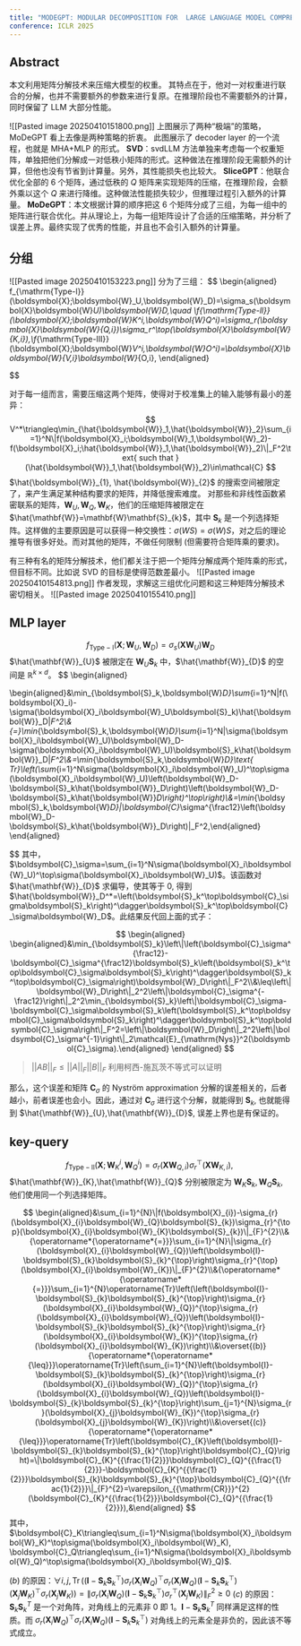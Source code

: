 ```yaml
---
title: "MODEGPT: MODULAR DECOMPOSITION FOR  LARGE LANGUAGE MODEL COMPRESSION"
conference: ICLR 2025
---
```

## Abstract
本文利用矩阵分解技术来压缩大模型的权重。
其特点在于，他对一对权重进行联合的分解，也并不需要额外的参数来进行复原。在推理阶段也不需要额外的计算，同时保留了 LLM 大部分性能。

![[Pasted image 20250410151800.png]]
上图展示了两种“极端”的策略，MoDeGPT 看上去像是两种策略的折衷。
此图展示了 decoder layer 的一个流程，也就是 MHA+MLP 的形式。
**SVD**：svdLLM 方法单独来考虑每一个权重矩阵，单独把他们分解成一对低秩小矩阵的形式。这种做法在推理阶段无需额外的计算，但他也没有节省到计算量。另外，其性能损失也比较大。
**SliceGPT**：他联合优化全部的 6 个矩阵，通过低秩的 $Q$ 矩阵来实现矩阵的压缩，在推理阶段，会额外乘以这个 $Q$ 来进行降维。这种做法性能损失较少，但推理过程引入额外的计算量。
**MoDeGPT**：本文根据计算的顺序把这 6 个矩阵分成了三组，为每一组中的矩阵进行联合优化。并从理论上，为每一组矩阵设计了合适的压缩策略，并分析了误差上界。最终实现了优秀的性能，并且也不会引入额外的计算量。



## 分组
![[Pasted image 20250410153223.png]]
分为了三组：
$$
\begin{aligned}
f_{\mathrm{Type-l}}(\boldsymbol{X};\boldsymbol{W}_U,\boldsymbol{W}_D)=\sigma_s(\boldsymbol{X}\boldsymbol{W}_U)\boldsymbol{W}_D,\quad \\f_{\mathrm{Type-ll}}(\boldsymbol{X};\boldsymbol{W}_K^i,\boldsymbol{W}_Q^i)=\sigma_r(\boldsymbol{X}\boldsymbol{W}_{Q,i})\sigma_r^\top(\boldsymbol{X}\boldsymbol{W}_{K,i}),\\f_{\mathrm{Type-III}}(\boldsymbol{X};\boldsymbol{W}_V^i,\boldsymbol{W}_O^i)=\boldsymbol{X}\boldsymbol{W}_{V,i}\boldsymbol{W}_{O,i},
\end{aligned}

$$

对于每一组而言，需要压缩这两个矩阵，使得对于校准集上的输入能够有最小的差异：
$$
V^*\triangleq\min_{\hat{\boldsymbol{W}}_1,\hat{\boldsymbol{W}}_2}\sum_{i=1}^N\|f(\boldsymbol{X}_i;\boldsymbol{W}_1,\boldsymbol{W}_2)-f(\boldsymbol{X}_i;\hat{\boldsymbol{W}}_1,\hat{\boldsymbol{W}}_2)\|_F^2\text{ such that }(\hat{\boldsymbol{W}}_1,\hat{\boldsymbol{W}}_2)\in\mathcal{C}
$$
$\hat{\boldsymbol{W}}_{1}, \hat{\boldsymbol{W}}_{2}$ 的搜索空间被限定了，来产生满足某种结构要求的矩阵，并降低搜索难度。
对那些和非线性函数紧密联系的矩阵，$\mathbf{W}_{U},\mathbf{W}_{Q},\mathbf{W}_{K}$，他们的压缩矩阵被限定在 $\hat{\mathbf{W}}=\mathbf{W}\mathbf{S}_{k}$，其中 $\mathbf{S}_{k}$ 是一个列选择矩阵。这样做的主要原因是可以获得一种交换性：$\sigma(WS)=\sigma(W)S$，对之后的理论推导有很多好处。而对其他的矩阵，不做任何限制 (但需要符合矩阵乘的要求)。

有三种有名的矩阵分解技术，他们都关注于把一个矩阵分解成两个矩阵乘的形式，但目标不同。比如说 SVD 的目标是使得范数差最小。
![[Pasted image 20250410154813.png]]
作者发现，求解这三组优化问题和这三种矩阵分解技术密切相关。
![[Pasted image 20250410155410.png]]

## MLP layer
$$
f_{\mathrm{Type-l}}(\boldsymbol{X};\boldsymbol{W}_U,\boldsymbol{W}_D)=\sigma_s(\boldsymbol{X}\boldsymbol{W}_U)\boldsymbol{W}_D
$$
$\hat{\mathbf{W}}_{U}$ 被限定在 $\mathbf{W}_{U}\mathbf{S}_{k}$ 中，$\hat{\mathbf{W}}_{D}$ 的空间是 $\mathbb{R}^{k\times d}$。
$$
\begin{aligned}

\begin{aligned}&\min_{\boldsymbol{S}_k,\boldsymbol{W}_D}\sum_{i=1}^N\|f(\boldsymbol{X}_i)-\sigma(\boldsymbol{X}_i\boldsymbol{W}_U\boldsymbol{S}_k)\hat{\boldsymbol{W}}_D\|_F^2\\&{=}\min_{\boldsymbol{S}_k,\boldsymbol{W}_D}\sum_{i=1}^N\|\sigma(\boldsymbol{X}_i\boldsymbol{W}_U)\boldsymbol{W}_D-\sigma(\boldsymbol{X}_i\boldsymbol{W}_U)\boldsymbol{S}_k\hat{\boldsymbol{W}}_D\|_F^2\\&=\min_{\boldsymbol{S}_k,\boldsymbol{W}_D}\text{ Tr}\left(\sum_{i=1}^N\sigma(\boldsymbol{X}_i\boldsymbol{W}_U)^\top\sigma(\boldsymbol{X}_i\boldsymbol{W}_U)\left(\boldsymbol{W}_D-\boldsymbol{S}_k\hat{\boldsymbol{W}}_D\right)\left(\boldsymbol{W}_D-\boldsymbol{S}_k\hat{\boldsymbol{W}}_D\right)^\top\right)\\&=\min_{\boldsymbol{S}_k,\boldsymbol{W}_D}\|\boldsymbol{C}_\sigma^{\frac12}\left(\boldsymbol{W}_D-\boldsymbol{S}_k\hat{\boldsymbol{W}}_D\right)\|_F^2,\end{aligned}
\end{aligned}

$$
其中， $\boldsymbol{C}_\sigma=\sum_{i=1}^N\sigma(\boldsymbol{X}_i\boldsymbol{W}_U)^\top\sigma(\boldsymbol{X}_i\boldsymbol{W}_U)$。该函数对 $\hat{\mathbf{W}}_{D}$ 求偏导，使其等于 0, 得到 $\hat{\boldsymbol{W}}_D^*=\left(\boldsymbol{S}_k^\top\boldsymbol{C}_\sigma\boldsymbol{S}_k\right)^\dagger\boldsymbol{S}_k^\top\boldsymbol{C}_\sigma\boldsymbol{W}_D$。此结果反代回上面的式子：

$$
\begin{aligned}
\begin{aligned}&\min_{\boldsymbol{S}_k}\left\|\left(\boldsymbol{C}_\sigma^{\frac12}-\boldsymbol{C}_\sigma^{\frac12}\boldsymbol{S}_k\left(\boldsymbol{S}_k^\top\boldsymbol{C}_\sigma\boldsymbol{S}_k\right)^\dagger\boldsymbol{S}_k^\top\boldsymbol{C}_\sigma\right)\boldsymbol{W}_D\right\|_F^2\\&\leq\left\|\boldsymbol{W}_D\right\|_2^2\left\|\boldsymbol{C}_\sigma^{-\frac12}\right\|_2^2\min_{\boldsymbol{S}_k}\left\|\boldsymbol{C}_\sigma-\boldsymbol{C}_\sigma\boldsymbol{S}_k\left(\boldsymbol{S}_k^\top\boldsymbol{C}_\sigma\boldsymbol{S}_k\right)^\dagger\boldsymbol{S}_k^\top\boldsymbol{C}_\sigma\right\|_F^2=\left\|\boldsymbol{W}_D\right\|_2^2\left\|\boldsymbol{C}_\sigma^{-1}\right\|_2\mathcal{E}_{\mathrm{Nys}}^2(\boldsymbol{C}_\sigma).\end{aligned}
\end{aligned}
$$
> $||AB||_{F}\leq ||A||_{F}||B||_{F}$
> 利用柯西-施瓦茨不等式可以证明

那么，这个误差和矩阵 $\mathbf{C}_{\sigma}$ 的 Nyström approximation 分解的误差相关的，后者越小，前者误差也会小。因此，通过对 $\mathbf{C}_{\sigma}$ 进行这个分解，就能得到 $\mathbf{S}_{k}$, 也就能得到 $\hat{\mathbf{W}}_{U},\hat{\mathbf{W}}_{D}$, 误差上界也是有保证的。

## key-query
$$
f_{\mathrm{Type-ll}}(\boldsymbol{X};\boldsymbol{W}_K^i,\boldsymbol{W}_Q^i)=\sigma_r(\boldsymbol{X}\boldsymbol{W}_{Q,i})\sigma_r^\top(\boldsymbol{X}\boldsymbol{W}_{K,i}),\
$$
$\hat{\mathbf{W}}_{K},\hat{\mathbf{W}}_{Q}$ 分别被限定为 $\mathbf{W}_{K}\mathbf{S}_{k}, \mathbf{W}_{Q}\mathbf{S}_{k}$, 他们使用同一个列选择矩阵。


$$
\begin{aligned}&\sum_{i=1}^{N}\|f(\boldsymbol{X}_{i})-\sigma_{r}(\boldsymbol{X}_{i}\boldsymbol{W}_{Q}\boldsymbol{S}_{k})\sigma_{r}^{\top}(\boldsymbol{X}_{i}\boldsymbol{W}_{K}\boldsymbol{S}_{k})\|_{F}^{2}\\&{\operatorname*{\operatorname*{=}}}\sum_{i=1}^{N}\|\sigma_{r}(\boldsymbol{X}_{i}\boldsymbol{W}_{Q})\left(\boldsymbol{I}-\boldsymbol{S}_{k}\boldsymbol{S}_{k}^{\top}\right)\sigma_{r}^{\top}(\boldsymbol{X}_{i}\boldsymbol{W}_{K})\|_{F}^{2}\\&{\operatorname*{\operatorname*{=}}}\sum_{i=1}^{N}\operatorname{Tr}\left(\left(\boldsymbol{I}-\boldsymbol{S}_{k}\boldsymbol{S}_{k}^{\top}\right)\sigma_{r}(\boldsymbol{X}_{i}\boldsymbol{W}_{Q})^{\top}\sigma_{r}(\boldsymbol{X}_{i}\boldsymbol{W}_{Q})\left(\boldsymbol{I}-\boldsymbol{S}_{k}\boldsymbol{S}_{k}^{\top}\right)\sigma_{r}(\boldsymbol{X}_{i}\boldsymbol{W}_{K})^{\top}\sigma_{r}(\boldsymbol{X}_{i}\boldsymbol{W}_{K})\right)\\&\overset{(b)}{\operatorname*{\operatorname*{\leq}}}\operatorname{Tr}\left(\sum_{i=1}^{N}\left(\boldsymbol{I}-\boldsymbol{S}_{k}\boldsymbol{S}_{k}^{\top}\right)\sigma_{r}(\boldsymbol{X}_{i}\boldsymbol{W}_{Q})^{\top}\sigma_{r}(\boldsymbol{X}_{i}\boldsymbol{W}_{Q})\left(\boldsymbol{I}-\boldsymbol{S}_{k}\boldsymbol{S}_{k}^{\top}\right)\sum_{j=1}^{N}\sigma_{r}(\boldsymbol{X}_{j}\boldsymbol{W}_{K})^{\top}\sigma_{r}(\boldsymbol{X}_{j}\boldsymbol{W}_{K})\right)\\&\overset{(c)}{\operatorname*{\operatorname*{\leq}}}\operatorname{Tr}\left(\boldsymbol{C}_{K}\left(\boldsymbol{I}-\boldsymbol{S}_{k}\boldsymbol{S}_{k}^{\top}\right)\boldsymbol{C}_{Q}\right)=\|\boldsymbol{C}_{K}^{{\frac{1}{2}}}\boldsymbol{C}_{Q}^{{\frac{1}{2}}}-\boldsymbol{C}_{K}^{{\frac{1}{2}}}\boldsymbol{S}_{k}\boldsymbol{S}_{k}^{\top}\boldsymbol{C}_{Q}^{{\frac{1}{2}}}\|_{F}^{2}=\varepsilon_{{\mathrm{CR}}}^{2}(\boldsymbol{C}_{K}^{{\frac{1}{2}}}\boldsymbol{C}_{Q}^{{\frac{1}{2}}}),&\end{aligned}
$$
其中，$\boldsymbol{C}_K\triangleq\sum_{i=1}^N\sigma(\boldsymbol{X}_i\boldsymbol{W}_K)^\top\sigma(\boldsymbol{X}_i\boldsymbol{W}_K), \boldsymbol{C}_Q\triangleq\sum_{i=1}^N\sigma(\boldsymbol{X}_i\boldsymbol{W}_Q)^\top\sigma(\boldsymbol{X}_i\boldsymbol{W}_Q)$.

$(b)$ 的原因：$\forall i, j, \operatorname{Tr}\left(\left(\boldsymbol{I}-\boldsymbol{S}_{k}\boldsymbol{S}_{k}^{\top}\right)\sigma_{r}(\boldsymbol{X}_{i}\boldsymbol{W}_{Q})^{\top}\sigma_{r}(\boldsymbol{X}_{i}\boldsymbol{W}_{Q})\left(\boldsymbol{I}-\boldsymbol{S}_{k}\boldsymbol{S}_{k}^{\top}\right)(\boldsymbol{X}_{j}\boldsymbol{W}_{K})^{\top}\sigma_{r}(\boldsymbol{X}_{j}\boldsymbol{W}_{K})\right)=\|\sigma_{r}(\boldsymbol{X}_{i}\boldsymbol{W}_{Q})\left(\boldsymbol{I}-\boldsymbol{S}_{k}\boldsymbol{S}_{k}^{\top}\right)\sigma_{r}^{\top}(\boldsymbol{X}_{j}\boldsymbol{W}_{K})\|_{F}^{2}\geq 0$
$(c)$ 的原因：
$\mathbf{S}_{k}\mathbf{S}_{k}^{T}$ 是一个对角阵，对角线上的元素非 0 即 1。$\mathbf{I}-\mathbf{S}_{k}\mathbf{S}_{k}^{T}$ 同样满足这样的性质。而 $\sigma_r(\boldsymbol{X}_i\boldsymbol{W}_Q)^\top\sigma_r(\boldsymbol{X}_i\boldsymbol{W}_Q)\left(\boldsymbol{I}-\boldsymbol{S}_k\boldsymbol{S}_k^\top\right)$ 对角线上的元素全是非负的，因此该不等式成立。
